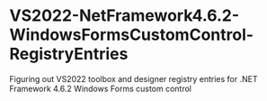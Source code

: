 # VS2022-NetFramework4.6.2-WindowsFormsCustomControl-RegistryEntries
Figuring out VS2022 toolbox and designer registry entries for .NET Framework 4.6.2 Windows Forms custom control
